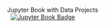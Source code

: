 Jupyter Book with Data Projects  
&nbsp;
[![Jupyter Book Badge](https://jupyterbook.org/badge.svg)](https://jupyterbook.org/)